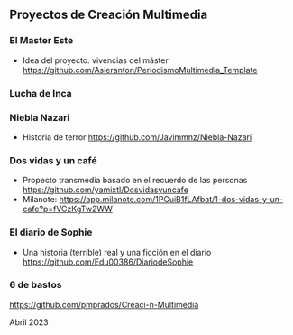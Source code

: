 

## Proyectos de Creación Multimedia



### El Master Este

* Idea del proyecto. vivencias del máster   https://github.com/Asieranton/PeriodismoMultimedia_Template


### Lucha de Inca




### Niebla Nazari

* Historia de terror https://github.com/Javimmnz/Niebla-Nazari



### Dos vidas y un café

* Propecto transmedia basado en el recuerdo de las personas  https://github.com/yamixtl/Dosvidasyuncafe
* Milanote: https://app.milanote.com/1PCuiB1fLAfbat/1-dos-vidas-y-un-cafe?p=fVCzKgTw2WW



### El diario de Sophie

* Una historia (terrible) real y una ficción en el diario  https://github.com/Edu00386/DiariodeSophie

    
### 6 de bastos
  
https://github.com/pmprados/Creaci-n-Multimedia



Abril 2023


